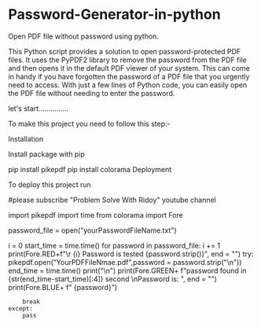 # Password-Generator-in-python

Open PDF file without password using python.

This Python script provides a solution to open password-protected PDF files. It uses the PyPDF2 library to remove the password from the PDF file and then opens it in the default PDF viewer of your system. This can come in handy if you have forgotten the password of a PDF file that you urgently need to access. With just a few lines of Python code, you can easily open the PDF file without needing to enter the password.

let's start...............

To make this project you need to follow this step:-

Installation

Install package with pip

  pip install pikepdf
  pip install colorama
Deployment

To deploy this project run

#please subscribe "Problem Solve With Ridoy" youtube channel

import pikepdf
import time
from colorama import Fore

password_file = open("yourPasswordFileName.txt")

i = 0
start_time = time.time()
for password in password_file:
    i += 1
    print(Fore.RED+f"\r {i} Password is tested {password.strip()}", end = "")
    try:
        pikepdf.open("YourPDFFileNmae.pdf",password = password.strip("\n"))
        end_time = time.time()
        print("\n")
        print(Fore.GREEN+ f"password found in {str(end_time-start_time)[:4]} second \nPassword is: ", end = "")
        print(Fore.BLUE+ f" {password}")

        break
    except:
        pass
